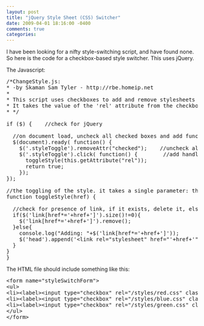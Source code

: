 ```yaml
---
layout: post
title: "jQuery Style Sheet (CSS) Switcher"
date: 2009-04-01 18:16:00 -0400
comments: true
categories:
---
```


I have been looking for a nifty style-switching script, and have found none. So here is the code for a checkbox-based style switcher. This uses jQuery.

The Javascript:
<pre lang="javascript">/*ChangeStyle.js:
* -by Skaman Sam Tyler - http://rbe.homeip.net
*
* This script uses checkboxes to add and remove stylesheets from the page.
* It takes the value of the 'rel' attribute from the checkbox and creates a stylesheet link with it.
* */

if ($) {    //check for jQuery

  //on document load, uncheck all checked boxes and add function handler for
  $(document).ready( function() {
    $('.styleToggle').removeAttr("checked");    //uncheck all checked
    $('.styleToggle').click( function() {        //add handler for clicking
      toggleStyle(this.getAttribute("rel"));
      return true;
    });
});

//the toggling of the style. it takes a single parameter: the href of the stylesheet to toggle
function toggleStyle(href) {

  //check for presence of link, if it exists, delete it, else, add it.
  if($('link[href*='+href+']').size()!=0){
    $('link[href*='+href+']').remove();
  }else{
    console.log("Adding: "+$('link[href*='+href+']'));
    $('head').append('&lt;link rel="stylesheet" href="'+href+'" type="text/css" media="screen" /&gt;');
  }
}
}</pre>
The HTML file should include something like this:
<pre lang="html4strict">&lt;form name="styleSwitchForm"&gt;
&lt;ul&gt;
&lt;li&gt;&lt;label&gt;&lt;input type="checkbox" rel="/styles/red.css" class="styleToggle"/&gt; Red Style&lt;/label&gt;&lt;/li&gt;
&lt;li&gt;&lt;label&gt;&lt;input type="checkbox" rel="/styles/blue.css" class="styleToggle"/&gt; Blue Style&lt;/label&gt;&lt;/li&gt;
&lt;li&gt;&lt;label&gt;&lt;input type="checkbox" rel="/styles/green.css" class="styleToggle"/&gt; Green Style&lt;/label&gt;&lt;/li&gt;
&lt;/ul&gt;
&lt;/form&gt;</pre>
